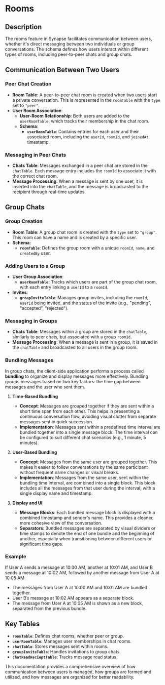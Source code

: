 # Rooms

## Description
The rooms feature in Synapse facilitates communication between users, whether it's direct messaging between two individuals or group conversations. The schema defines how users interact within different types of rooms, including peer-to-peer chats and group chats.

## Communication Between Two Users

### Peer Chat Creation
- **Room Table**: A peer-to-peer chat room is created when two users start a private conversation. This is represented in the `roomTable` with the `type` set to `"peer"`.
- **User Room Association**:
  - **User-Room Relationship**: Both users are added to the `userRoomTable`, which tracks their membership in the chat room.
  - **Schema**: 
    - **`userRoomTable`**: Contains entries for each user and their associated room, including the `userId`, `roomId`, and `joinedAt` timestamp.

### Messaging in Peer Chats
- **Chats Table**: Messages exchanged in a peer chat are stored in the `chatTable`. Each message entry includes the `roomId` to associate it with the correct chat room.
- **Message Processing**: When a message is sent by one user, it is inserted into the `chatTable`, and the message is broadcasted to the recipient through real-time updates.

## Group Chats

### Group Creation
- **Room Table**: A group chat room is created with the `type` set to `"group"`. This room can have a name and is created by a specific user.
- **Schema**:
  - **`roomTable`**: Defines the group room with a unique `roomId`, `name`, and `createdBy` user.

### Adding Users to a Group
- **User Group Association**:
  - **`userRoomTable`**: Tracks which users are part of the group chat room, with each entry linking a `userId` to a `roomId`.
- **Invites**:
  - **`groupInviteTable`**: Manages group invites, including the `roomId`, `userId` being invited, and the status of the invite (e.g., "pending", "accepted", "rejected").

### Messaging in Groups
- **Chats Table**: Messages within a group are stored in the `chatTable`, similarly to peer chats, but associated with a group `roomId`.
- **Message Processing**: When a message is sent in a group, it is saved in the `chatTable` and broadcasted to all users in the group room.

### Bundling Messages
In group chats, the client-side application performs a process called **bundling** to organize and display messages more effectively. Bundling groups messages based on two key factors: the time gap between messages and the user who sent them.

1. **Time-Based Bundling**
   - **Concept**: Messages are grouped together if they are sent within a short time span from each other. This helps in presenting a continuous conversation flow, avoiding visual clutter from separate messages sent in quick succession.
   - **Implementation**: Messages sent within a predefined time interval are bundled together into a single message block. The time interval can be configured to suit different chat scenarios (e.g., 1 minute, 5 minutes).

2. **User-Based Bundling**
   - **Concept**: Messages from the same user are grouped together. This makes it easier to follow conversations by the same participant without frequent name changes or visual breaks.
   - **Implementation**: Messages from the same user, sent within the bundling time interval, are combined into a single block. This block includes all the messages from that user during the interval, with a single display name and timestamp.

3. **Display and UI**
   - **Message Blocks**: Each bundled message block is displayed with a combined timestamp and sender's name. This provides a cleaner, more cohesive view of the conversation.
   - **Separators**: Bundled messages are separated by visual dividers or time stamps to denote the end of one bundle and the beginning of another, especially when transitioning between different users or significant time gaps.

### Example
If User A sends a message at 10:00 AM, another at 10:01 AM, and User B sends a message at 10:02 AM, followed by another message from User A at 10:05 AM:
- The messages from User A at 10:00 AM and 10:01 AM are bundled together.
- User B’s message at 10:02 AM appears as a separate block.
- The message from User A at 10:05 AM is shown as a new block, separated from the previous bundle.

## Key Tables
- **`roomTable`**: Defines chat rooms, whether peer or group.
- **`userRoomTable`**: Manages user memberships in chat rooms.
- **`chatTable`**: Stores messages sent within rooms.
- **`groupInviteTable`**: Handles invitations to group chats.
- **`chatReadRecieptTable`**: Tracks message read status.

This documentation provides a comprehensive overview of how communication between users is managed, how groups are formed and utilized, and how messages are organized for better readability.
